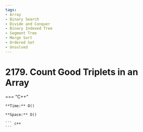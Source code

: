 ```yaml
---
tags:
- Array
- Binary Search
- Divide and Conquer
- Binary Indexed Tree
- Segment Tree
- Merge Sort
- Ordered Set
- Unsolved
---
```



# 2179. Count Good Triplets in an Array

=== "C++"

    **Time:** O()

    **Space:** O()

    ``` c++
    ```